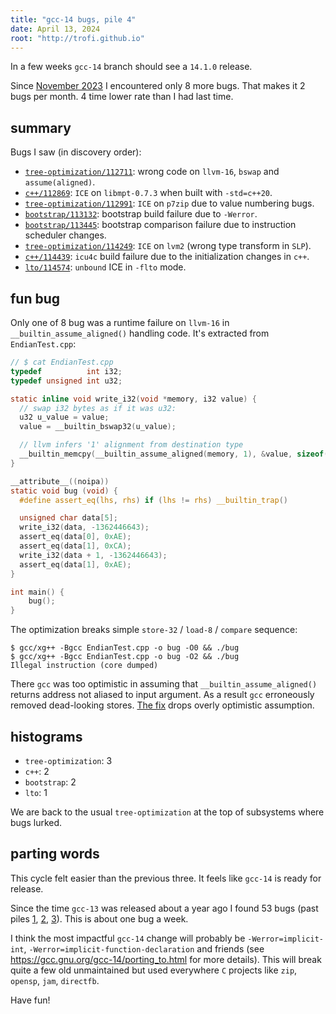 ```yaml
---
title: "gcc-14 bugs, pile 4"
date: April 13, 2024
root: "http://trofi.github.io"
---
```


In a few weeks `gcc-14` branch should see a `14.1.0` release.

Since [November 2023](/posts/306-gcc-14-bug-pile-3.html) I encountered
only 8 more bugs. That makes it 2 bugs per month. 4 time lower rate than
I had last time.

## summary

Bugs I saw (in discovery order):

- [`tree-optimization/112711`](https://gcc.gnu.org/PR112711): wrong code
  on `llvm-16`, `bswap` and `assume(aligned)`.
- [`c++/112869`](https://gcc.gnu.org/PR112869): `ICE` on `libmpt-0.7.3`
  when built with `-std=c++20`.
- [`tree-optimization/112991`](https://gcc.gnu.org/PR112991): `ICE` on
  `p7zip` due to value numbering bugs.
- [`bootstrap/113132`](https://gcc.gnu.org/PR113132): bootstrap build
  failure due to `-Werror`.
- [`bootstrap/113445`](https://gcc.gnu.org/PR113445): bootstrap comparison
  failure due to instruction scheduler changes.
- [`tree-optimization/114249`](https://gcc.gnu.org/PR114249): `ICE` on
  `lvm2` (wrong type transform in `SLP`).
- [`c++/114439`](https://gcc.gnu.org/PR114439): `icu4c` build failure due
  to the initialization changes in `c++`.
- [`lto/114574`](https://gcc.gnu.org/PR114574): `unbound` ICE in `-flto`
  mode.

## fun bug

Only one of 8 bug was a runtime failure on `llvm-16` in
`__builtin_assume_aligned()` handling code. It's extracted from
`EndianTest.cpp`:

```c
// $ cat EndianTest.cpp
typedef          int i32;
typedef unsigned int u32;

static inline void write_i32(void *memory, i32 value) {
  // swap i32 bytes as if it was u32:
  u32 u_value = value;
  value = __builtin_bswap32(u_value);

  // llvm infers '1' alignment from destination type
  __builtin_memcpy(__builtin_assume_aligned(memory, 1), &value, sizeof(value));
}

__attribute__((noipa))
static void bug (void) {
  #define assert_eq(lhs, rhs) if (lhs != rhs) __builtin_trap()

  unsigned char data[5];
  write_i32(data, -1362446643);
  assert_eq(data[0], 0xAE);
  assert_eq(data[1], 0xCA);
  write_i32(data + 1, -1362446643);
  assert_eq(data[1], 0xAE);
}

int main() {
    bug();
}
```

The optimization breaks simple `store-32` / `load-8` / `compare`
sequence:

```
$ gcc/xg++ -Bgcc EndianTest.cpp -o bug -O0 && ./bug
$ gcc/xg++ -Bgcc EndianTest.cpp -o bug -O2 && ./bug
Illegal instruction (core dumped)
```

There `gcc` was too optimistic in assuming that
`__builtin_assume_aligned()` returns address not aliased to input
argument. As a result `gcc` erroneously removed dead-looking stores.
[The fix](https://gcc.gnu.org/git/?p=gcc.git;a=commitdiff;h=302461ad9a04d82fee904bddac69811d13d5bb6a)
drops overly optimistic assumption.

## histograms

- `tree-optimization`: 3
- `c++`: 2
- `bootstrap`: 2
- `lto`: 1

We are back to the usual `tree-optimization` at the top of subsystems
where bugs lurked.

## parting words

This cycle felt easier than the previous three. It feels like `gcc-14`
is ready for release.

Since the time `gcc-13` was released about a year ago I found 53 bugs
(past piles
[1](/posts/291-gcc-14-bugs-pile-1.html),
[2](/posts/296-gcc-14-bugs-pile-2.html),
[3](/posts/306-gcc-14-bug-pile-3.html)).
This is about one bug a week.

I think the most impactful `gcc-14` change will probably be
`-Werror=implicit-int`, `-Werror=implicit-function-declaration` and
friends (see <https://gcc.gnu.org/gcc-14/porting_to.html> for more
details). This will break quite a few old unmaintained but used
everywhere `C` projects like `zip`, `opensp`, `jam`, `directfb`.

Have fun!

